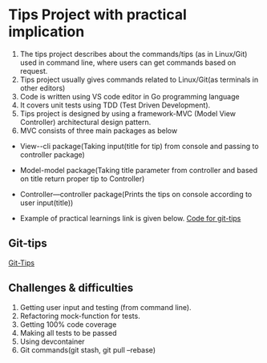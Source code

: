 #  Tips Project with practical implication
1.	The tips project describes about the commands/tips (as in Linux/Git) used in command line, where users can get commands based on request.
1.	Tips project usually gives commands related to Linux/Git(as terminals in other editors)
1.	Code is written using VS code editor in Go programming language
1.	It covers unit tests using TDD (Test Driven Development).
1.	Tips project is designed by using a framework-MVC (Model View Controller) architectural design pattern.
1.	MVC consists of three main packages as below
*	View--cli package(Taking input(title for tip) from console and passing to controller package)
*	Model-model package(Taking title parameter from controller and based on title return proper tip to Controller)
*	Controller—controller package(Prints the tips on console according to user input(title))

* Example of practical learnings link is given below.
[Code for git-tips](https://github.com/rajasoun/gophers/tree/mvc_design_pattern/workspace/tips)


## Git-tips
[Git-Tips]( https://github.com/rajasoun/tips/blob/main/GitTips.md)


## Challenges & difficulties
1.	Getting user input and testing (from command line).
1.	Refactoring  mock-function for tests.
1.	Getting 100% code coverage
1.	Making all tests to be passed
1.	Using devcontainer
1.	Git commands(git stash, git pull –rebase)



